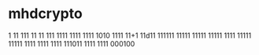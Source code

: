
# mhdcrypto
1
11
111
11
11
111
1111
1111
1111
1010
1111
11+1
11d11
111111
11111
11111
11111
1111
11111
11111
1111
1111
1111
111011
1111
1111
000100
